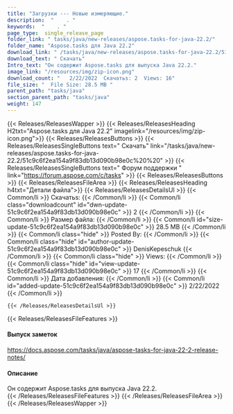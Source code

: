 ```yaml
---
title: "Загрузки --- Новые измеряющие." 
description:  "    . " 
keywords:  "    . " 
page_type:  single_release_page
folder_link: " tasks/java/new-releases/aspose.tasks-for-java-22.2/"
folder_name: "Aspose.tasks для Java 22.2"
download_link: " /tasks/java/new-releases/aspose.tasks-for-java-22.2/51c9c6f2ea154a9f83db13d090b98e0c"
download_text: " Скачать"
Intro_text: "Он содержит Aspose.tasks для выпуска Java 22.2."
image_link: "/resources/img/zip-icon.png"
download_count: "   2/22/2022  Скачатьs: 2  Views: 16"
file_size: "  File Size: 28.5 MB "
parent_path: "tasks/java"
section_parent_path: "tasks/java"
weight: 147
---
```


{{< Releases/ReleasesWapper >}}
  {{< Releases/ReleasesHeading H2txt="Aspose.tasks для Java 22.2" imagelink="/resources/img/zip-icon.png">}}
  {{< Releases/ReleasesButtons >}}
    {{< Releases/ReleasesSingleButtons text=" Скачать" link="/tasks/java/new-releases/aspose.tasks-for-java-22.2/51c9c6f2ea154a9f83db13d090b98e0c%20%20" >}}
    {{< Releases/ReleasesSingleButtons text=" Форум поддержки " link="https://forum.aspose.com/c/tasks" >}}
  {{< Releases/ReleasesButtons >}}
  {{< Releases/ReleasesFileArea >}}
    {{< Releases/ReleasesHeading h4txt="Детали файла">}}
    {{< Releases/ReleasesDetailsUl >}}
            {{< Common/li  >}} Скачатьs: {{< /Common/li >}} 
      {{< Common/li class="downloadcount" id="dwn-update-51c9c6f2ea154a9f83db13d090b98e0c" >}} 2 {{< /Common/li >}} 
      {{< Common/li  >}} Размер файла: {{< /Common/li >}} 
      {{< Common/li id="size-update-51c9c6f2ea154a9f83db13d090b98e0c" >}} 28.5 MB {{< /Common/li >}} 
      {{< Common/li  class="hide" >}} Posted By: {{< /Common/li >}} 
      {{< Common/li class="hide" id="author-update-51c9c6f2ea154a9f83db13d090b98e0c" >}} DenisKepeschuk {{< /Common/li >}} 
      {{< Common/li class="hide"  >}} Views: {{< /Common/li >}} 
      {{< Common/li class="hide" id="view-update-51c9c6f2ea154a9f83db13d090b98e0c" >}} 17 {{< /Common/li >}} 
      {{< Common/li  >}} Дата добавления: {{< /Common/li >}} 
      {{< Common/li id="added-update-51c9c6f2ea154a9f83db13d090b98e0c" >}} 2/22/2022 {{< /Common/li >}} 

    {{< /Releases/ReleasesDetailsUl >}}

  {{< Releases/ReleasesFileFeatures >}}
      <h4>Выпуск заметок</h4><div><a href="https://docs.aspose.com/tasks/java/aspose-tasks-for-java-22-2-release-notes/">https://docs.aspose.com/tasks/java/aspose-tasks-for-java-22-2-release-notes/</a></div><h4>Описание</h4><div class="HTMLDescription">Он содержит Aspose.tasks для выпуска Java 22.2.</div>
  {{< /Releases/ReleasesFileFeatures >}}
 {{< /Releases/ReleasesFileArea >}}
{{< /Releases/ReleasesWapper >}}


